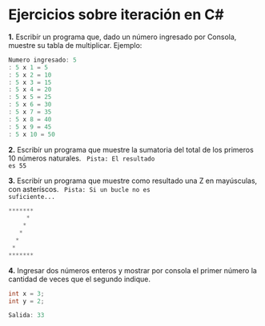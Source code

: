 # Ejercicios sobre iteración en C#

**1.** Escribír un programa que, dado un número ingresado por Consola, muestre su tabla de multiplicar. Ejemplo:

```csharp
Numero ingresado: 5
: 5 x 1 = 5                                                                                      
: 5 x 2 = 10                                                                                     
: 5 x 3 = 15                                                                                     
: 5 x 4 = 20                                                                                     
: 5 x 5 = 25                                                                                     
: 5 x 6 = 30                                                                                     
: 5 x 7 = 35                                                                                     
: 5 x 8 = 40                                                                                     
: 5 x 9 = 45                                                                                     
: 5 x 10 = 50 
```

**2.** Escribír un programa que muestre la sumatoria del total de los primeros 10 números naturales. <code> Pista: El resultado es 55 </code>

**3.** Escribír un programa que muestre como resultado una Z en mayúsculas, con asteríscos. <code> Pista: Si un bucle no es suficiente... </code>

```csharp
*******                                                                                                     
     *                                                                                                      
    *                                                                                                       
   *                                                                                                        
  *                                                                                                         
 *                                                                                                       
*******
```

**4.** Ingresar dos números enteros y mostrar por consola el primer número la cantidad de veces que el segundo indique.
```csharp
int x = 3;
int y = 2;

Salida: 33
```
